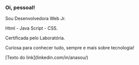 ### Oi, pessoal!
<p>Sou Desenvolvedora Web Jr.</p>
<p>Html - Java Script - CSS.</p>
<p>Certificada pelo Laboratória.</p>
<p>Curiosa para conhecer tudo, sempre e mais sobre tecnologia!</p>
[Texto do link](linkedin.com/in/anasou/)
<!--
**anasounatural/anasounatural** is a ✨ _special_ ✨ repository because its `README.md` (this file) appears on your GitHub profile.


- 🔭 I’m currently working on ...
- 🌱 I’m currently learning ...
- 👯 I’m looking to collaborate on ...
- 🤔 I’m looking for help with ...
- 💬 Ask me about ...
- 📫 How to reach me: ...
- 😄 Pronouns: ...
- ⚡ Fun fact: ...
-->
